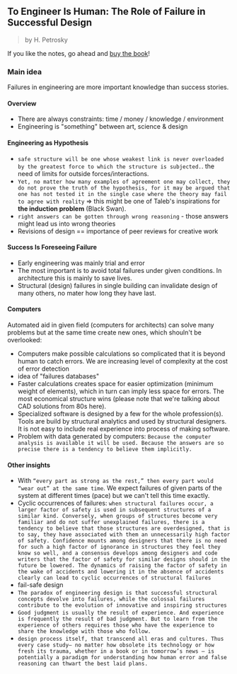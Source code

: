 ## To Engineer Is Human: The Role of Failure in Successful Design

> by H. Petrosky

If you like the notes, go ahead and [buy the book](https://www.goodreads.com/book/show/271495.To_Engineer_Is_Human)!

### Main idea

Failures in engineering are more important knowledge than success stories.

#### Overview

- There are always constraints: time / money / knowledge / environment
- Engineering is "something" between art, science & design

#### Engineering as Hypothesis

- ```safe structure will be one whose weakest link is never overloaded by the greatest force to which the structure is subjected.```. the need of limits for outside forces/interactions.
- ```Yet, no matter how many examples of agreement one may collect, they do not prove the truth of the hypothesis, for it may be argued that one has not tested it in the single case where the theory may fail to agree with reality``` => this might be one of Taleb's inspirations for **the induction problem** (Black Swan).
- ```right answers can be gotten through wrong reasoning``` - those answers might lead us into wrong theories
- Revisions of design == importance of peer reviews for creative work

#### Success Is Foreseeing Failure

- Early engineering was mainly trial and error
- The most important is to avoid total failures under given conditions. In architecture this is mainly to save lives.
- Structural (design) failures in single building can invalidate design of many others, no mater how long they have last.

#### Computers

Automated aid in given field (computers for architects) can solve many problems but at the same time create new ones, which shouln't be overlooked:
- Computers make possible calculations so complicated that it is beyond human to catch errors. We are increasing level of complexity at the cost of error detection
- idea of "failures databases"
- Faster calculations creates space for easier optimization (minimum weight of elements), which in turn can imply less space for errors. The most economical structure wins (please note that we're talking about CAD solutions from 80s here).
- Specialized software is designed by a few for the whole profession(s). Tools are build by structural analytics and used by structural designers. It is not easy to include real experience into process of making software.
- Problem with data generated by computers: ```Because the computer analysis is available it will be used. Because the answers are so precise there is a tendency to believe them implicitly.```

#### Other insights

- With ```“every part as strong as the rest,” then every part would “wear out” at the same time```. We expect failures of given parts of the system at different times (pace) but we can't tell this time exactly.
- Cyclic occurrences of failures: ```when structural failures occur, a larger factor of safety is used in subsequent structures of a similar kind. Conversely, when groups of structures become very familiar and do not suffer unexplained failures, there is a tendency to believe that those structures are overdesigned, that is to say, they have associated with them an unnecessarily high factor of safety. Confidence mounts among designers that there is no need for such a high factor of ignorance in structures they feel they know so well, and a consensus develops among designers and code writers that the factor of safety for similar designs should in the future be lowered. The dynamics of raising the factor of safety in the wake of accidents and lowering it in the absence of accidents clearly can lead to cyclic occurrences of structural failures```
- fail-safe design
- ```The paradox of engineering design is that successful structural concepts devolve into failures, while the colossal failures contribute to the evolution of innovative and inspiring structures```
- ```Good judgment is usually the result of experience. And experience is frequently the result of bad judgment. But to learn from the experience of others requires those who have the experience to share the knowledge with those who follow.```
- ```design process itself, that transcend all eras and cultures. Thus every case study— no matter how obsolete its technology or how fresh its trauma, whether in a book or in tomorrow’s news — is potentially a paradigm for understanding how human error and false reasoning can thwart the best laid plans.```
